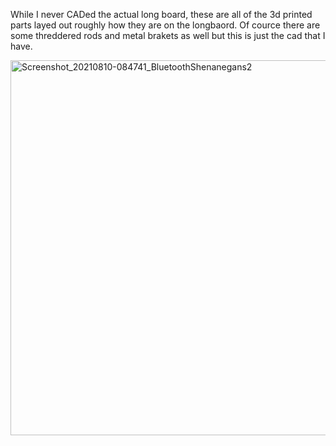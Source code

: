 While I never CADed the actual long board, these are all of the 3d printed parts layed out roughly how they are on the longbaord. Of cource there are some threddered rods and metal brakets as well but this is just the cad that I have.
<p float="left">
  <img src="https://user-images.githubusercontent.com/77077715/132922320-364b2f96-7600-45c6-8782-2b7d1218a841.png" alt="Screenshot_20210810-084741_BluetoothShenanegans2" width="800" height="600">
 </p>
